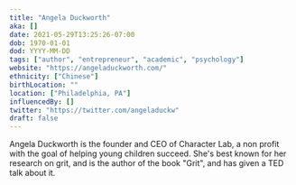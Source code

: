 ```yaml
---
title: "Angela Duckworth"
aka: []
date: 2021-05-29T13:25:26-07:00
dob: 1970-01-01
dod: YYYY-MM-DD
tags: ["author", "entrepreneur", "academic", "psychology"]
website: "https://angeladuckworth.com/"
ethnicity: ["Chinese"]
birthLocation: ""
location: ["Philadelphia, PA"]
influencedBy: []
twitter: "https://twitter.com/angeladuckw"
draft: false
---
```


Angela Duckworth is the founder and CEO of Character Lab, a non profit with the goal of helping young children succeed. She's best known for her research on grit, and is the author of the book "Grit", and has given a TED talk about it.

